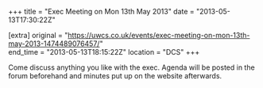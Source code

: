 +++
title = "Exec Meeting on Mon 13th May 2013"
date = "2013-05-13T17:30:22Z"

[extra]
original = "https://uwcs.co.uk/events/exec-meeting-on-mon-13th-may-2013-1474489076457/"    
end_time = "2013-05-13T18:15:22Z"
location = "DCS"
+++

Come discuss anything you like with the exec. Agenda will be posted in the forum beforehand and minutes put up on the website afterwards.

